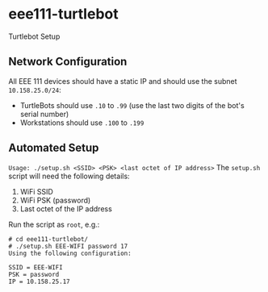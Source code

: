 # eee111-turtlebot
Turtlebot Setup

## Network Configuration
All EEE 111 devices should have a static IP and should use the subnet `10.158.25.0/24`:
- TurtleBots should use `.10` to `.99` (use the last two digits of the bot's serial number)
- Workstations should use `.100` to `.199`

## Automated Setup
```Usage: ./setup.sh <SSID> <PSK> <last octet of IP address>```
The `setup.sh` script will need the following details:
1. WiFi SSID
2. WiFi PSK (password)
3. Last octet of the IP address

Run the script as `root`, e.g.:
```
# cd eee111-turtlebot/
# ./setup.sh EEE-WIFI password 17
Using the following configuration:

SSID = EEE-WIFI
PSK = password
IP = 10.158.25.17
```
